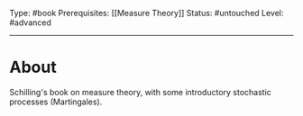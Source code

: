 Type: #book
Prerequisites: [[Measure Theory]]
Status: #untouched 
Level: #advanced 

----
# About

Schilling's book on measure theory, with some introductory stochastic processes (Martingales).